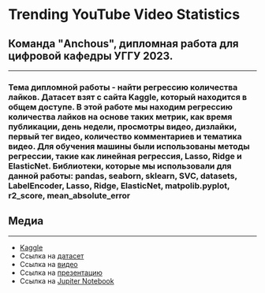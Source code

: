 # **Trending YouTube Video Statistics**

## **Команда "Anchous", дипломная работа для цифровой кафедры УГГУ 2023.**

---

### Тема дипломной работы - найти регрессию количества лайков. Датасет взят с сайта Kaggle, который находится в общем доступе. В этой работе мы находим регрессию количества лайков на основе таких метрик, как время публикации, день недели, просмотры видео, дизлайки, первый тег видео, количество комментариев и тематика видео. Для обучения машины были использованы методы регрессии, такие как линейная регрессия, Lasso, Ridge и ElasticNet. Библиотеки, которые мы использовали для данной работы: pandas, seaborn, sklearn, SVC, datasets, LabelEncoder, Lasso, Ridge, ElasticNet, matpolib.pyplot, r2_score, mean_absolute_error

## **Медиа**

---

- [Kaggle](https://www.kaggle.com/)
- Ссылка на [датасет](https://www.kaggle.com/datasets/datasnaek/youtube-new)
- Ссылка на [видео](https://disk.yandex.ru/i/1lwHwqvgK37ORg)
- Ссылка на [презентацию](https://github.com/Kasha225/Diplom/blob/main/%D0%94%D0%B8%D0%BF%D0%BB%D0%BE%D0%BC%D0%BD%D0%B0%D1%8F%20%D1%80%D0%B0%D0%B1%D0%BE%D1%82%D0%B0.pptx)
- Ссылка на [Jupiter Notebook](https://github.com/Kasha225/Diplom/blob/main/DiplomItog.ipynb)
